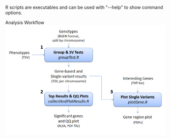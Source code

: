 R scripts are executables and can be used with "--help" to show command options.

Analysis Workflow
![Workflow Figure](https://github.com/genepi-freiburg/seqmeta/blob/master/docs/workflow.PNG?raw=true)
